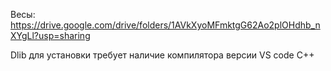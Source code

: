 Весы: https://drive.google.com/drive/folders/1AVkXyoMFmktgG62Ao2plOHdhb_nXYgLl?usp=sharing

Dlib для установки требует наличие компилятора версии VS code C++
